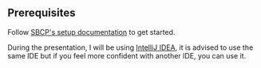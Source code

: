 ## Prerequisites

Follow [SBCP's setup documentation](https://training-api.dxp.delivery/documentation/setup/) to get started.

During the presentation, I will be using [IntelliJ IDEA](https://www.jetbrains.com/idea/), it is advised to use the 
same IDE but if you feel more confident with another IDE, you can use it.
